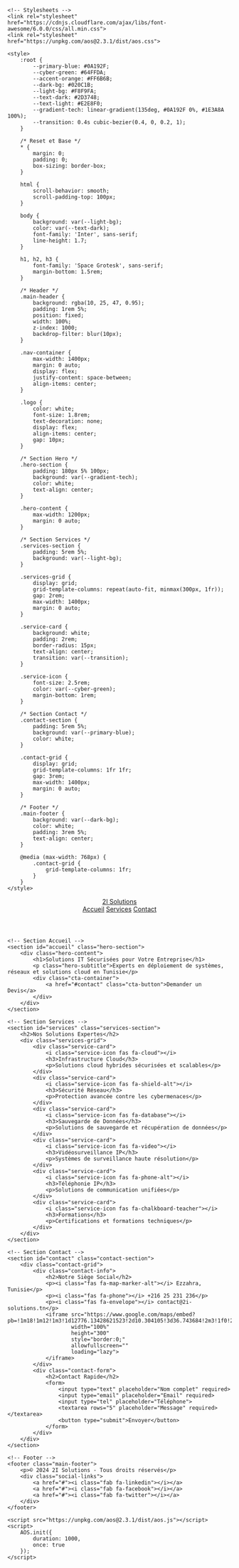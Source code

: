<!DOCTYPE html>
<html lang="fr" data-theme="light">
<head>
    <meta charset="UTF-8">
    <meta name="viewport" content="width=device-width, initial-scale=1.0">
    <title>2I Solutions - Expert en Solutions IT Sécurisées</title>
    <meta name="description" content="2I Solutions déploie des solutions sécurisées en systèmes, réseaux, cloud, sauvegarde, vidéosurveillance et téléphonie IP en Tunisie">
    
    <!-- Stylesheets -->
    <link rel="stylesheet" href="https://cdnjs.cloudflare.com/ajax/libs/font-awesome/6.0.0/css/all.min.css">
    <link rel="stylesheet" href="https://unpkg.com/aos@2.3.1/dist/aos.css">
    
    <style>
        :root {
            --primary-blue: #0A192F;
            --cyber-green: #64FFDA;
            --accent-orange: #FF6B6B;
            --dark-bg: #020C1B;
            --light-bg: #F8F9FA;
            --text-dark: #2D3748;
            --text-light: #E2E8F0;
            --gradient-tech: linear-gradient(135deg, #0A192F 0%, #1E3A8A 100%);
            --transition: 0.4s cubic-bezier(0.4, 0, 0.2, 1);
        }

        /* Reset et Base */
        * {
            margin: 0;
            padding: 0;
            box-sizing: border-box;
        }

        html {
            scroll-behavior: smooth;
            scroll-padding-top: 100px;
        }

        body {
            background: var(--light-bg);
            color: var(--text-dark);
            font-family: 'Inter', sans-serif;
            line-height: 1.7;
        }

        h1, h2, h3 {
            font-family: 'Space Grotesk', sans-serif;
            margin-bottom: 1.5rem;
        }

        /* Header */
        .main-header {
            background: rgba(10, 25, 47, 0.95);
            padding: 1rem 5%;
            position: fixed;
            width: 100%;
            z-index: 1000;
            backdrop-filter: blur(10px);
        }

        .nav-container {
            max-width: 1400px;
            margin: 0 auto;
            display: flex;
            justify-content: space-between;
            align-items: center;
        }

        .logo {
            color: white;
            font-size: 1.8rem;
            text-decoration: none;
            display: flex;
            align-items: center;
            gap: 10px;
        }

        /* Section Hero */
        .hero-section {
            padding: 180px 5% 100px;
            background: var(--gradient-tech);
            color: white;
            text-align: center;
        }

        .hero-content {
            max-width: 1200px;
            margin: 0 auto;
        }

        /* Section Services */
        .services-section {
            padding: 5rem 5%;
            background: var(--light-bg);
        }

        .services-grid {
            display: grid;
            grid-template-columns: repeat(auto-fit, minmax(300px, 1fr));
            gap: 2rem;
            max-width: 1400px;
            margin: 0 auto;
        }

        .service-card {
            background: white;
            padding: 2rem;
            border-radius: 15px;
            text-align: center;
            transition: var(--transition);
        }

        .service-icon {
            font-size: 2.5rem;
            color: var(--cyber-green);
            margin-bottom: 1rem;
        }

        /* Section Contact */
        .contact-section {
            padding: 5rem 5%;
            background: var(--primary-blue);
            color: white;
        }

        .contact-grid {
            display: grid;
            grid-template-columns: 1fr 1fr;
            gap: 3rem;
            max-width: 1400px;
            margin: 0 auto;
        }

        /* Footer */
        .main-footer {
            background: var(--dark-bg);
            color: white;
            padding: 3rem 5%;
            text-align: center;
        }

        @media (max-width: 768px) {
            .contact-grid {
                grid-template-columns: 1fr;
            }
        }
    </style>
</head>
<body>
    <!-- Header -->
    <header class="main-header">
        <nav class="nav-container">
            <a href="#" class="logo">
                <i class="fas fa-network-wired"></i>
                2I Solutions
            </a>
            <div class="nav-links">
                <a href="#accueil">Accueil</a>
                <a href="#services">Services</a>
                <a href="#contact">Contact</a>
            </div>
        </nav>
    </header>

    <!-- Section Accueil -->
    <section id="accueil" class="hero-section">
        <div class="hero-content">
            <h1>Solutions IT Sécurisées pour Votre Entreprise</h1>
            <p class="hero-subtitle">Experts en déploiement de systèmes, réseaux et solutions cloud en Tunisie</p>
            <div class="cta-container">
                <a href="#contact" class="cta-button">Demander un Devis</a>
            </div>
        </div>
    </section>

    <!-- Section Services -->
    <section id="services" class="services-section">
        <h2>Nos Solutions Expertes</h2>
        <div class="services-grid">
            <div class="service-card">
                <i class="service-icon fas fa-cloud"></i>
                <h3>Infrastructure Cloud</h3>
                <p>Solutions cloud hybrides sécurisées et scalables</p>
            </div>
            <div class="service-card">
                <i class="service-icon fas fa-shield-alt"></i>
                <h3>Sécurité Réseau</h3>
                <p>Protection avancée contre les cybermenaces</p>
            </div>
            <div class="service-card">
                <i class="service-icon fas fa-database"></i>
                <h3>Sauvegarde de Données</h3>
                <p>Solutions de sauvegarde et récupération de données</p>
            </div>
            <div class="service-card">
                <i class="service-icon fas fa-video"></i>
                <h3>Vidéosurveillance IP</h3>
                <p>Systèmes de surveillance haute résolution</p>
            </div>
            <div class="service-card">
                <i class="service-icon fas fa-phone-alt"></i>
                <h3>Téléphonie IP</h3>
                <p>Solutions de communication unifiées</p>
            </div>
            <div class="service-card">
                <i class="service-icon fas fa-chalkboard-teacher"></i>
                <h3>Formations</h3>
                <p>Certifications et formations techniques</p>
            </div>
        </div>
    </section>

    <!-- Section Contact -->
    <section id="contact" class="contact-section">
        <div class="contact-grid">
            <div class="contact-info">
                <h2>Notre Siège Social</h2>
                <p><i class="fas fa-map-marker-alt"></i> Ezzahra, Tunisie</p>
                <p><i class="fas fa-phone"></i> +216 25 231 236</p>
                <p><i class="fas fa-envelope"></i> contact@2i-solutions.tn</p>
                <iframe src="https://www.google.com/maps/embed?pb=!1m18!1m12!1m3!1d12776.13428621523!2d10.304105!3d36.743684!2m3!1f0!2f0!3f0!3m2!1i1024!2i768!4f13.1!3m3!1m2!1s0x12fd48a5fc6e05d5%3A0x4d6d3e9a1a60dcd0!2sEzzahra!5e0!3m2!1sfr!2stn!4v1623930406784!5m2!1sfr!2stn" 
                        width="100%" 
                        height="300" 
                        style="border:0;" 
                        allowfullscreen="" 
                        loading="lazy">
                </iframe>
            </div>
            <div class="contact-form">
                <h2>Contact Rapide</h2>
                <form>
                    <input type="text" placeholder="Nom complet" required>
                    <input type="email" placeholder="Email" required>
                    <input type="tel" placeholder="Téléphone">
                    <textarea rows="5" placeholder="Message" required></textarea>
                    <button type="submit">Envoyer</button>
                </form>
            </div>
        </div>
    </section>

    <!-- Footer -->
    <footer class="main-footer">
        <p>© 2024 2I Solutions - Tous droits réservés</p>
        <div class="social-links">
            <a href="#"><i class="fab fa-linkedin"></i></a>
            <a href="#"><i class="fab fa-facebook"></i></a>
            <a href="#"><i class="fab fa-twitter"></i></a>
        </div>
    </footer>

    <script src="https://unpkg.com/aos@2.3.1/dist/aos.js"></script>
    <script>
        AOS.init({
            duration: 1000,
            once: true
        });
    </script>
</body>
</html>
